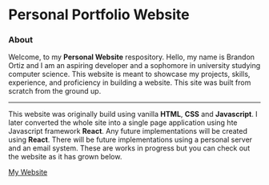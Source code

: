 # Personal Portfolio Website 

### About 
Welcome, to my **Personal Website** respository. Hello, my name is Brandon Ortiz and I am an aspiring developer and a sophomore in university studying computer science. This website is meant to showcase my projects, skills, experience, and proficiency in building a website. This site was built from scratch from the ground up.

---

This website was originally build using vanilla **HTML**, **CSS** and **Javascript**. I later converted the whole site into a single page application using hte Javascript framework **React**. Any future implementations will be created using **React**. There will be future implementations using a personal server and an email system. These are works in progress but you can check out the website as it has grown below. 

[My Website](https://brandonortiz.dev/)
